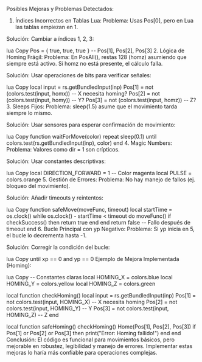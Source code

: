 Posibles Mejoras y Problemas Detectados:

1. Índices Incorrectos en Tablas Lua:
Problema: Usas Pos[0], pero en Lua las tablas empiezan en 1.

Solución:
Cambiar a índices 1, 2, 3:

lua
Copy
Pos = { true, true, true }  -- Pos[1], Pos[2], Pos[3]
2. Lógica de Homing Frágil:
Problema: En PosAll(), restas 128 (homz) asumiendo que siempre está activo. Si homz no está presente, el cálculo falla.

Solución:
Usar operaciones de bits para verificar señales:

lua
Copy
local input = rs.getBundledInput(inp)
Pos[1] = not (colors.test(input, homx))  -- X necesita homing?
Pos[2] = not (colors.test(input, homy))  -- Y?
Pos[3] = not (colors.test(input, homz))  -- Z?
3. Sleeps Fijos:
Problema: sleep(1.5) asume que el movimiento tarda siempre lo mismo.

Solución:
Usar sensores para esperar confirmación de movimiento:

lua
Copy
function waitForMove(color)
  repeat
    sleep(0.1)
  until colors.test(rs.getBundledInput(inp), color)
end
4. Magic Numbers:
Problema: Valores como dir = 1 son crípticos.

Solución:
Usar constantes descriptivas:

lua
Copy
local DIRECTION_FORWARD = 1  -- Color magenta
local PULSE = colors.orange
5. Gestión de Errores:
Problema: No hay manejo de fallos (ej. bloqueo del movimiento).

Solución:
Añadir timeouts y reintentos:

lua
Copy
function safeMove(moveFunc, timeout)
  local startTime = os.clock()
  while os.clock() - startTime < timeout do
    moveFunc()
    if checkSuccess() then return true end
  end
  return false  -- Fallo después de timeout
end
6. Bucle Principal con yp Negativo:
Problema: Si yp inicia en 5, el bucle lo decrementa hasta -1.

Solución:
Corregir la condición del bucle:

lua
Copy
until xp == 0 and yp == 0
Ejemplo de Mejora Implementada (Homing):

lua
Copy
-- Constantes claras
local HOMING_X = colors.blue
local HOMING_Y = colors.yellow
local HOMING_Z = colors.green

local function checkHoming()
    local input = rs.getBundledInput(inp)
    Pos[1] = not colors.test(input, HOMING_X)  -- X necesita homing
    Pos[2] = not colors.test(input, HOMING_Y)  -- Y
    Pos[3] = not colors.test(input, HOMING_Z)  -- Z
end

local function safeHoming()
    checkHoming()
    Home(Pos[1], Pos[2], Pos[3])
    if Pos[1] or Pos[2] or Pos[3] then
        print("Error: Homing fallido!")
    end
end
Conclusión:
El código es funcional para movimientos básicos, pero mejorable en robustez, legibilidad y manejo de errores. Implementar estas mejoras lo haría más confiable para operaciones complejas.
